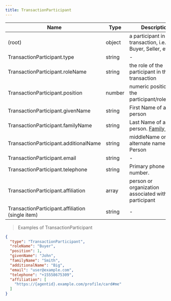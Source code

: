 ```yaml
---
title: TransactionParticipant
---
```

| Name | Type | Description |
|---|---|---|
| (root) | object | a participant in a transaction, i.e. Buyer, Seller, etc... |
| TransactionParticipant.type | string | - |
| TransactionParticipant.roleName | string | the role of the participant in the transaction |
| TransactionParticipant.position | number | numeric position for the participant/roleName. |
| TransactionParticipant.givenName | string | First Name of a person |
| TransactionParticipant.familyName | string | Last Name of a person. [Family Name](https://schema.org/familyName) |
| TransactionParticipant.additionalName | string | middleName or alternate name of the Person |
| TransactionParticipant.email | string | - |
| TransactionParticipant.telephone | string | Primary phone number. |
| TransactionParticipant.affiliation | array<string> | person or organization associated with the participant |
| TransactionParticipant.affiliation (single item) | string | - |

> Examples of TransactionParticipant

```json
{
  "type": "TransactionParticipant",
  "roleName": "Buyer",
  "position": 1,
  "givenName": "John",
  "familyName": "Smith",
  "additionalName": "Big",
  "email": "user@example.com",
  "telephone": "+15558675309",
  "affiliation": [
    "https://{agentid}.example.com/profile/card#me"
  ]
}
```



